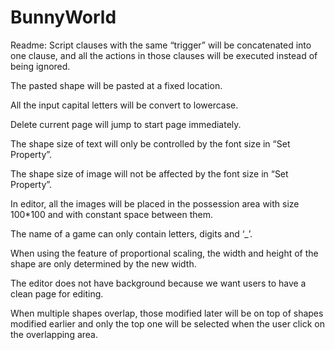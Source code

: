 # BunnyWorld
Readme:
Script clauses with the same “trigger” will be concatenated into one clause, and all the actions in those clauses will be executed instead of being ignored.

The pasted shape will be pasted at a fixed location.

All the input capital letters will be convert to lowercase.

Delete current page will jump to start page immediately.

The shape size of text will only be controlled by the font size in “Set Property”.

The shape size of image will not be affected by the font size in “Set Property”.

In editor, all the images will be placed in the possession area with size 100*100 and with constant space between them.

The name of a game can only contain letters, digits and ‘_’.

When using the feature of proportional scaling, the width and height of the shape are only determined by the new width.

The editor does not have background because we want users to have a clean page for editing.

When multiple shapes overlap, those modified later will be on top of shapes modified earlier and only the top one will be selected when the user click on the overlapping area.
